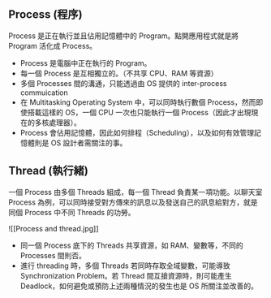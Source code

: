 ## Process (程序)

Process 是正在執行並且佔用記憶體中的 Program。點開應用程式就是將 Program 活化成 Process。

-   Process 是電腦中正在執行的 Program。
-   每一個 Process 是互相獨立的。（不共享 CPU、RAM 等資源）
-   多個 Processes 間的溝通，只能透過由 OS 提供的 inter-process commuication
-   在 Multitasking Operating System 中，可以同時執行數個 Process，然而即使搭載這樣的 OS，一個 CPU 一次也只能執行一個 Process（因此才出現現在的多核處理器）。
-   Process 會佔用記憶體，因此如何排程（Scheduling），以及如何有效管理記憶體則是 OS 設計者需關注的事。

## Thread (執行緒)

一個 Process 由多個 Threads 組成，每一個 Thread 負責某一項功能。以聊天室 Process 為例，可以同時接受對方傳來的訊息以及發送自己的訊息給對方，就是同個 Process 中不同 Threads 的功勞。

![[Process and thread.jpg]]

-   同一個 Process 底下的 Threads 共享資源，如 RAM、變數等，不同的 Processes 間則否。
-   進行 threading 時，多個 Threads 若同時存取全域變數，可能導致 Synchronization Problem。若 Thread 間互搶資源時，則可能產生 Deadlock，如何避免或預防上述兩種情況的發生也是 OS 所關注並改善的。
